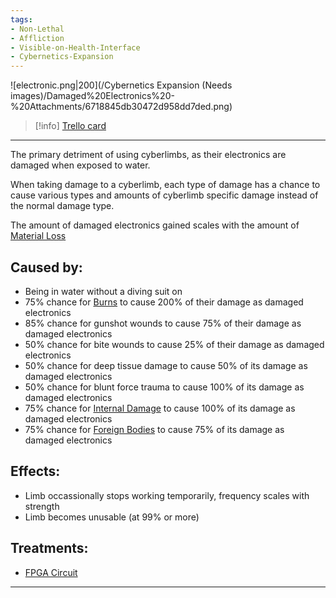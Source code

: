 ```yaml
---
tags:
- Non-Lethal
- Affliction
- Visible-on-Health-Interface
- Cybernetics-Expansion
---
```


![electronic.png\|200](/Cybernetics Expansion (Needs images)/Damaged%20Electronics%20-%20Attachments/6718845db30472d958dd7ded.png)

> [!info] [Trello card](https://trello.com/c/I0LS7l4j/159-damaged-electronics)

---

The primary detriment of using cyberlimbs, as their electronics are damaged when exposed to water.

When taking damage to a cyberlimb, each type of damage has a chance to cause various types and amounts of cyberlimb specific damage instead of the normal damage type.

The amount of damaged electronics gained scales with the amount of [Material Loss](Material%20Loss.md)

## Caused by:

- Being in water without a diving suit on
- 75% chance for [Burns](../Any%20bodypart/Burns.md)  to cause 200% of their damage as damaged electronics
- 85% chance for gunshot wounds to cause 75% of their damage as damaged electronics
- 50% chance for bite wounds to cause 25% of their damage as damaged electronics
- 50% chance for deep tissue damage to cause 50% of its damage as damaged electronics
- 50% chance for blunt force trauma to cause 100% of its damage as damaged electronics
- 75% chance for [Internal Damage](../Any%20bodypart/archived/Internal%20Damage.md)  to cause 100% of its damage as damaged electronics
- 75% chance for [Foreign Bodies](../Any%20bodypart/Foreign%20Bodies.md)  to cause 75% of its damage as damaged electronics

## Effects:

- Limb occassionally stops working temporarily, frequency scales with strength
- Limb becomes unusable (at 99% or more)

## Treatments:

- [FPGA Circuit](FPGA%20Circuit.md)

---

